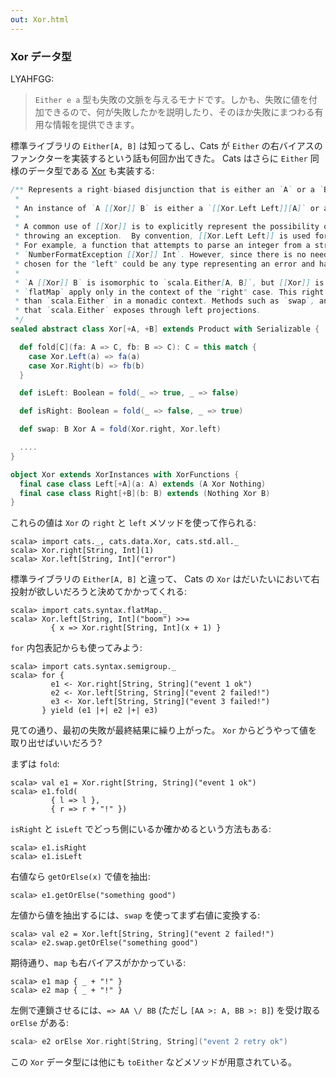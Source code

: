 ```yaml
---
out: Xor.html
---
```


  [XorSource]: $catsBaseUrl$core/src/main/scala/cats/data/Xor.scala

### Xor データ型

LYAHFGG:

> `Either e a` 型も失敗の文脈を与えるモナドです。しかも、失敗に値を付加できるので、何が失敗したかを説明したり、そのほか失敗にまつわる有用な情報を提供できます。

標準ライブラリの `Either[A, B]` は知ってるし、Cats が `Either` の右バイアスのファンクターを実装するという話も何回か出てきた。
Cats はさらに `Either` 同様のデータ型である [Xor][XorSource] も実装する:

```scala
/** Represents a right-biased disjunction that is either an `A` or a `B`.
 *
 * An instance of `A [[Xor]] B` is either a `[[Xor.Left Left]][A]` or a `[[Xor.Right Right]][B]`.
 *
 * A common use of [[Xor]] is to explicitly represent the possibility of failure in a result as opposed to
 * throwing an exception.  By convention, [[Xor.Left Left]] is used for errors and [[Xor.Right Right]] is reserved for successes.
 * For example, a function that attempts to parse an integer from a string may have a return type of
 * `NumberFormatException [[Xor]] Int`. However, since there is no need to actually throw an exception, the type (`A`)
 * chosen for the "left" could be any type representing an error and has no need to actually extend `Exception`.
 *
 * `A [[Xor]] B` is isomorphic to `scala.Either[A, B]`, but [[Xor]] is right-biased, so methods such as `map` and
 * `flatMap` apply only in the context of the "right" case. This right bias makes [[Xor]] more convenient to use
 * than `scala.Either` in a monadic context. Methods such as `swap`, and `leftMap` provide functionality
 * that `scala.Either` exposes through left projections.
 */
sealed abstract class Xor[+A, +B] extends Product with Serializable {

  def fold[C](fa: A => C, fb: B => C): C = this match {
    case Xor.Left(a) => fa(a)
    case Xor.Right(b) => fb(b)
  }

  def isLeft: Boolean = fold(_ => true, _ => false)

  def isRight: Boolean = fold(_ => false, _ => true)

  def swap: B Xor A = fold(Xor.right, Xor.left)

  ....
}

object Xor extends XorInstances with XorFunctions {
  final case class Left[+A](a: A) extends (A Xor Nothing)
  final case class Right[+B](b: B) extends (Nothing Xor B)
}
```

これらの値は `Xor` の `right` と `left` メソッドを使って作られる:

```console:new
scala> import cats._, cats.data.Xor, cats.std.all._
scala> Xor.right[String, Int](1)
scala> Xor.left[String, Int]("error")
```

標準ライブラリの `Either[A, B]` と違って、
Cats の `Xor` はだいたいにおいて右投射が欲しいだろうと決めてかかってくれる:

```console
scala> import cats.syntax.flatMap._
scala> Xor.left[String, Int]("boom") >>=
         { x => Xor.right[String, Int](x + 1) }
```

`for` 内包表記からも使ってみよう:

```console
scala> import cats.syntax.semigroup._
scala> for {
         e1 <- Xor.right[String, String]("event 1 ok")
         e2 <- Xor.left[String, String]("event 2 failed!")
         e3 <- Xor.left[String, String]("event 3 failed!")
       } yield (e1 |+| e2 |+| e3)
```

見ての通り、最初の失敗が最終結果に繰り上がった。
`Xor` からどうやって値を取り出せばいいだろう?

まずは `fold`:

```console
scala> val e1 = Xor.right[String, String]("event 1 ok")
scala> e1.fold(
         { l => l },
         { r => r + "!" })
```

`isRight` と `isLeft` でどっち側にいるか確かめるという方法もある:

```console
scala> e1.isRight
scala> e1.isLeft
```

右値なら `getOrElse(x)` で値を抽出: 

```console
scala> e1.getOrElse("something good")
```

左値から値を抽出するには、`swap` を使ってまず右値に変換する:

```console
scala> val e2 = Xor.left[String, String]("event 2 failed!")
scala> e2.swap.getOrElse("something good")
```

期待通り、`map` も右バイアスがかかっている:

```console
scala> e1 map { _ + "!" }
scala> e2 map { _ + "!" }
```

左側で連鎖させるには、`=> AA \/ BB` (ただし `[AA >: A, BB >: B]`) を受け取る `orElse` がある:

```scala
scala> e2 orElse Xor.right[String, String]("event 2 retry ok")
```

この `Xor` データ型には他にも `toEither` などメソッドが用意されている。
